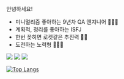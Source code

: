 안녕하세요!
- 미니멀리즘 좋아하는 9년차 QA 엔지니어 👩🏻‍💻
- 계획적, 정리를 좋아하는 ISFJ
- 한번 꽂히면 로켓같은 추진력 👀🔥
- 도전하는 노력형 🏃🏻‍♀️

<a href="https://velog.io/@heehe"><img src="https://img.shields.io/badge/Blog-000000?style=flat&logo=Velog&logoColor=#20C997"/></a>
<a href=""><img src="https://img.shields.io/badge/Portfolio-black?style=flat&logo=Notion&logoColor=#7F52FF"/></a>
<a href="mailto:kimheayeon89@gmail.com"><img src="https://img.shields.io/badge/Gmail-black?style=flat&logo=Gmail&logoColor=#EA4335"/></a>

[![Top Langs](https://github-readme-stats-sigma-five.vercel.app/api/top-langs/?username=heeye-log&layout=compact)](https://github.com/anuraghazra/github-readme-stats)
